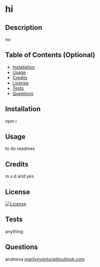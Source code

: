 # hi

  ## Description
  
no
  
  ## Table of Contents (Optional)
  
  - [Installation](#installation)
  - [Usage](#usage)
  - [Credits](#credits)
  - [License](#license)
  - [Tests](#tests)
  - [Questions](#questions)
  
  ## Installation
  
npm i
  
  ## Usage
  
to do readmes
  
  
  ## Credits
  
m.v.d and yes
  
  ## License

  [![License](https://img.shields.io/badge/License-Apache_2.0-blue.svg)](https://opensource.org/licenses/Apache-2.0)
  
  
  ## Tests

  anything

  ## Questions

  arutneva marilynventura@outlook.com

